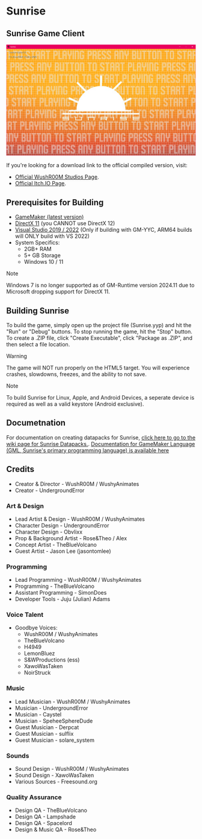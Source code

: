 # Sunrise
## Sunrise Game Client
![Sunrise Title Screenshot](github/image.png)

If you're looking for a download link to the official compiled version, visit:
- [Official WushR00M Studios Page](https://www.wushroomstudios.com/store/sunrise).
- [Official Itch.IO Page](https://wrstudios.itch.io/sunrise).

## Prerequisites for Building
- [GameMaker (latest version)](https://gamemaker.io/en)
- [DirectX 11](https://www.microsoft.com/en-us/download/details.aspx?id=17431) (you CANNOT use DirectX 12)
- [Visual Studio 2019 / 2022](https://visualstudio.microsoft.com/downloads/) (Only if building with GM-YYC, ARM64 builds will ONLY build with VS 2022)
- System Specifics:
  - 2GB+ RAM
  - 5+ GB Storage
  - Windows 10 / 11

> [!NOTE]
> Windows 7 is no longer supported as of GM-Runtime version 2024.11 due to Microsoft dropping support for DirectX 11.

## Building Sunrise

To build the game, simply open up the project file (Sunrise.yyp) and hit the "Run" or "Debug" buttons. To stop running the game, hit the "Stop" button. To create a .ZIP file, click "Create Executable", click "Package as .ZIP", and then select a file location.

> [!WARNING]
> The game will NOT run properly on the HTML5 target. You will experience crashes, slowdowns, freezes, and the ability to not save.

> [!NOTE]
> To build Sunrise for Linux, Apple, and Android Devices, a seperate device is required as well as a valid keystore (Android exclusive). 

## Documetnation

For documentation on creating datapacks for Sunrise, [click here to go to the wiki page for Sunrise Datapacks.](https://github.com/WushR00M-Studios/Sunrise-Datapack-Wiki/wiki).
[Documentation for GameMaker Language (GML, Sunrise's primary programming language) is available here]()

## Credits
- Creator & Director - WushR00M / WushyAnimates
- Creator - UndergroundError

### Art & Design
- Lead Artist & Design - WushR00M / WushyAnimates
- Character Design - UndergroundError
- Character Design - Obvlixx
- Prop & Background Artist - Rose&Theo / Alex
- Concept Artist - TheBlueVolcano
- Guest Artist - Jason Lee (jasontomlee)

### Programming
- Lead Programming - WushR00M / WushyAnimates
- Programming - TheBlueVolcano
- Assistant Programming - SimonDoes
- Developer Tools - Juju (Julian) Adams

### Voice Talent
- Goodbye Voices:
  - WushR00M / WushyAnimates
  - TheBlueVolcano
  - H4949
  - LemonBluez
  - S&WProductions (ess)
  - XawoWasTaken
  - NoirStruck

### Music
- Lead Musician - WushR00M / WushyAnimates
- Musician - UndergroundError
- Musician - Caystel
- Musician - SpeheeSphereDude
- Guest Musician - Derpcat
- Guest Musician - sulflix
- Guest Musician - solare_system

### Sounds
- Sound Design - WushR00M / WushyAnimates
- Sound Design - XawoWasTaken
- Various Sources - Freesound.org

### Quality Assurance
- Design QA - TheBlueVolcano
- Design QA - Lampshade
- Design QA - Spacelord
- Design & Music QA - Rose&Theo
